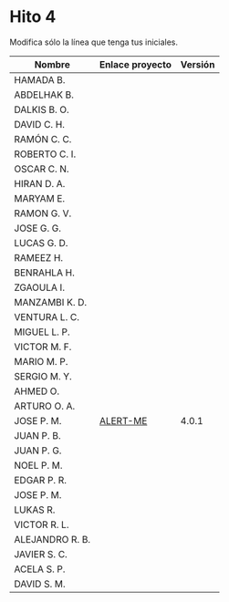 # Hito 4

Modifica sólo la línea que tenga tus iniciales.

| Nombre | Enlace proyecto | Versión |
|------|-----------------|---------|
|HAMADA B.| <!--enlace--> | <!--versión--> |
|ABDELHAK B.| <!--enlace--> | <!--versión--> |
DALKIS B. O. | <!--enlace--> | <!--versión--> |
|DAVID C. H. | <!--enlace--> | <!--versión--> |
|RAMÓN C. C. | <!--enlace--> | <!--versión--> |
|ROBERTO C. I. | <!--enlace--> | <!--versión--> |
|OSCAR C. N. | <!--enlace--> | <!--versión--> |
|HIRAN D. A.| <!--enlace--> | <!--versión--> |
|MARYAM E.| <!--enlace--> | <!--versión--> |
|RAMON G. V.| <!--enlace--> | <!--versión--> |
|JOSE G. G.| <!--enlace--> | <!--versión--> |
|LUCAS G. D.| <!--enlace--> | <!--versión--> |
|RAMEEZ H.| <!--enlace--> | <!--versión--> |
|BENRAHLA H.| <!--enlace--> | <!--versión--> |
|ZGAOULA I.| <!--enlace--> | <!--versión--> |
|MANZAMBI K. D.| <!--enlace--> | <!--versión--> |
|VENTURA L. C.| <!--enlace--> | <!--versión--> |
|MIGUEL L. P.| <!--enlace--> | <!--versión--> |
|VICTOR M. F.| <!--enlace--> | <!--versión--> |
|MARIO M. P.| <!--enlace--> | <!--versión--> |
|SERGIO M. Y.| <!--enlace--> | <!--versión--> |
|AHMED O.| <!--enlace--> | <!--versión--> |
|ARTURO O. A.| <!--enlace--> | <!--versión--> |
|JOSE P. M.| [ALERT-ME](https://github.com/josepadial/MII_CC) | 4.0.1 |
|JUAN P. B.| <!--enlace--> | <!--versión--> |
|JUAN P. G.| <!--enlace--> | <!--versión--> |
|NOEL P. M.| <!--enlace--> | <!--versión--> |
|EDGAR P. R.| <!--enlace--> | <!--versión--> |
|JOSE P. M.| <!--enlace--> | <!--versión--> |
|LUKAS R.| <!--enlace--> | <!--versión--> |
|VICTOR R. L.| <!--enlace--> | <!--versión--> |
|ALEJANDRO R. B.| <!--enlace--> | <!--versión--> |
|JAVIER S. C.| <!--enlace--> | <!--versión--> |
|ACELA S. P.| <!--enlace--> | <!--versión--> |
|DAVID S. M. | <!--enlace--> | <!--versión--> |
